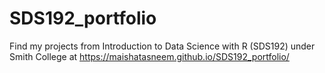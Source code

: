 # SDS192_portfolio
Find my projects from Introduction to Data Science with R (SDS192) under Smith College at https://maishatasneem.github.io/SDS192_portfolio/
